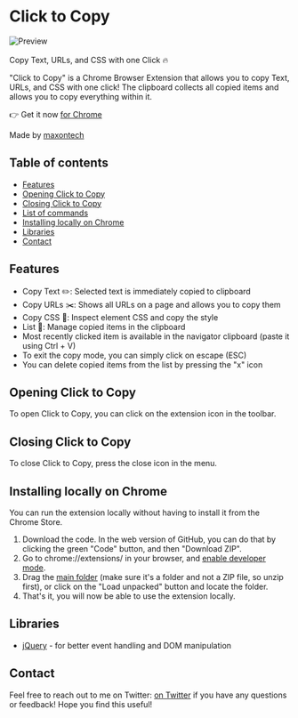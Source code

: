 # Click to Copy

![Preview](preview.gif)
<br>
<br>
Copy Text, URLs, and CSS with one Click 🔥

"Click to Copy" is a Chrome Browser Extension that allows you to copy Text, URLs, and CSS with one click!
The clipboard collects all copied items and allows you to copy everything within it.

👉 Get it now [for Chrome](https://chromewebstore.google.com/detail/click-to-copy/fonpjogfddpklefillfepifbcikebelh)

Made by [maxontech](https://twitter.com/max_on_tech)

## Table of contents

- [Features](#features)
- [Opening Click to Copy](#opening-click-to-copy)
- [Closing Click to Copy](#closing-click-to-copy)
- [List of commands](#list-of-commands)
- [Installing locally on Chrome](#installing-on-chrome)
- [Libraries](#libraries-used)
- [Contact](#contact)

## Features

- Copy Text ✏️: Selected text is immediately copied to clipboard
- Copy URLs ✂️: Shows all URLs on a page and allows you to copy them
- Copy CSS 🔎: Inspect element CSS and copy the style
- List 👀: Manage copied items in the clipboard
- Most recently clicked item is available in the navigator clipboard (paste it using Ctrl + V)
- To exit the copy mode, you can simply click on escape (ESC)
- You can delete copied items from the list by pressing the "x" icon

## Opening Click to Copy

To open Click to Copy, you can click on the extension icon in the toolbar.

## Closing Click to Copy

To close Click to Copy, press the close icon in the menu.

## Installing locally on Chrome
You can run the extension locally without having to install it from the Chrome Store.

1. Download the code. In the web version of GitHub, you can do that by clicking the green "Code" button, and then "Download ZIP".
2. Go to chrome://extensions/ in your browser, and [enable developer mode](https://developer.chrome.com/docs/extensions/mv2/faq/#:~:text=You%20can%20start%20by%20turning,a%20packaged%20extension%2C%20and%20more.).
3. Drag the [main folder](https://github.com/maxontech/click-to-copy/tree/master/main) (make sure it's a folder and not a ZIP file, so unzip first), or click on the "Load unpacked" button and locate the folder.
4. That's it, you will now be able to use the extension locally.

## Libraries

- [jQuery](https://jquery.com/) - for better event handling and DOM manipulation

## Contact

Feel free to reach out to me on Twitter: [on Twitter](https://twitter.com/max_on_tech) if you have any questions or feedback! Hope you find this useful!